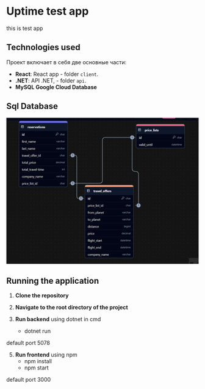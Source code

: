 # Uptime test app

this is test app

## Technologies used

Проект включает в себя две основные части:
- **React**: React app - folder `client`.
- **.NET**: API .NET, - folder `api`.
- **MySQL Google Cloud Database**

## Sql Database
![image](SQLDatabase.png)


## Running the application


1. **Clone the repository** 

2. **Navigate to the root directory of the project** 

3. **Run backend** using dotnet in cmd
   - dotnet run
     
  default port 5078
     
5. **Run frontend** using npm
   - npm install
   - npm start

default port 3000

     
